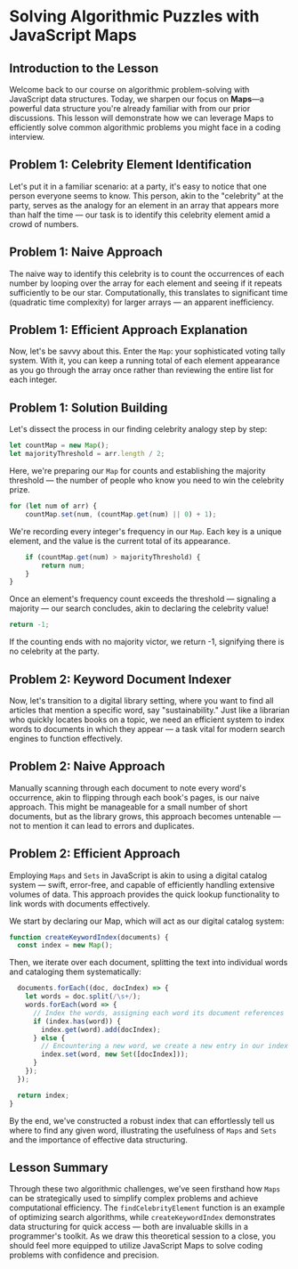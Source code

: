 # Solving Algorithmic Puzzles with JavaScript Maps

## Introduction to the Lesson
Welcome back to our course on algorithmic problem-solving with JavaScript data structures. Today, we sharpen our focus on **Maps**—a powerful data structure you're already familiar with from our prior discussions. This lesson will demonstrate how we can leverage Maps to efficiently solve common algorithmic problems you might face in a coding interview.

## Problem 1: Celebrity Element Identification
Let's put it in a familiar scenario: at a party, it's easy to notice that one person everyone seems to know. This person, akin to the "celebrity" at the party, serves as the analogy for an element in an array that appears more than half the time — our task is to identify this celebrity element amid a crowd of numbers.

## Problem 1: Naive Approach
The naive way to identify this celebrity is to count the occurrences of each number by looping over the array for each element and seeing if it repeats sufficiently to be our star. Computationally, this translates to significant time (quadratic time complexity) for larger arrays — an apparent inefficiency.

## Problem 1: Efficient Approach Explanation
Now, let's be savvy about this. Enter the `Map`: your sophisticated voting tally system. With it, you can keep a running total of each element appearance as you go through the array once rather than reviewing the entire list for each integer.

## Problem 1: Solution Building
Let's dissect the process in our finding celebrity analogy step by step:

```JavaScript
let countMap = new Map();
let majorityThreshold = arr.length / 2;
```
Here, we're preparing our `Map` for counts and establishing the majority threshold — the number of people who know you need to win the celebrity prize.

```JavaScript
for (let num of arr) {
    countMap.set(num, (countMap.get(num) || 0) + 1);
```
We're recording every integer's frequency in our `Map`. Each key is a unique element, and the value is the current total of its appearance.

```JavaScript
    if (countMap.get(num) > majorityThreshold) {
        return num;
    }
}
```
Once an element's frequency count exceeds the threshold — signaling a majority — our search concludes, akin to declaring the celebrity value!

```JavaScript
return -1;
```
If the counting ends with no majority victor, we return -1, signifying there is no celebrity at the party.

## Problem 2: Keyword Document Indexer
Now, let's transition to a digital library setting, where you want to find all articles that mention a specific word, say "sustainability." Just like a librarian who quickly locates books on a topic, we need an efficient system to index words to documents in which they appear — a task vital for modern search engines to function effectively.

## Problem 2: Naive Approach
Manually scanning through each document to note every word's occurrence, akin to flipping through each book's pages, is our naive approach. This might be manageable for a small number of short documents, but as the library grows, this approach becomes untenable — not to mention it can lead to errors and duplicates.

## Problem 2: Efficient Approach
Employing `Maps` and `Sets` in JavaScript is akin to using a digital catalog system — swift, error-free, and capable of efficiently handling extensive volumes of data. This approach provides the quick lookup functionality to link words with documents effectively.

We start by declaring our Map, which will act as our digital catalog system:

```JavaScript
function createKeywordIndex(documents) {
  const index = new Map();
```
Then, we iterate over each document, splitting the text into individual words and cataloging them systematically:

```JavaScript
  documents.forEach((doc, docIndex) => {
    let words = doc.split(/\s+/);
    words.forEach(word => {
      // Index the words, assigning each word its document references
      if (index.has(word)) {
        index.get(word).add(docIndex);
      } else {
        // Encountering a new word, we create a new entry in our index
        index.set(word, new Set([docIndex]));
      }
    });
  });

  return index;
}
```
By the end, we've constructed a robust index that can effortlessly tell us where to find any given word, illustrating the usefulness of `Maps` and `Sets` and the importance of effective data structuring.

## Lesson Summary
Through these two algorithmic challenges, we’ve seen firsthand how `Maps` can be strategically used to simplify complex problems and achieve computational efficiency. The `findCelebrityElement` function is an example of optimizing search algorithms, while `createKeywordIndex` demonstrates data structuring for quick access — both are invaluable skills in a programmer's toolkit. As we draw this theoretical session to a close, you should feel more equipped to utilize JavaScript Maps to solve coding problems with confidence and precision.

